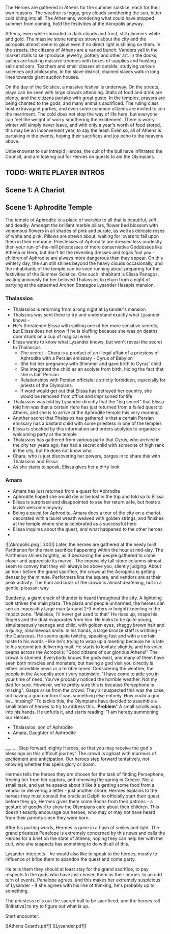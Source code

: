 The Heroes are gathered in Athens for the summer solstice, each for their own reasons.
The weather is foggy, grey clouds smothering the sun, bitter cold biting into all.
The Athenians, wondering what could have stopped summer from coming, hold the festivities at the Akropolis anyway.

Athens, even while shrouded in dark clouds and frost, still glimmers white and gold.
The massive stone temples strewn about the city and the acropolis almost seem to glow even if no direct light is shining on them.
In the streets, the citizens of Athens are a varied bunch: 
Vendors yell in the market stalls to sell produce, jewelry, pottery and other art.
In the docks, sailors are loading massive triremes with boxes of supplies and hoisting sails and oars.
Teachers and small classes sit outside, studying various sciences and philosophy.
In the slave district, chained slaves walk in long lines towards giant auction houses. 

On the day of the Solstice, a massive festival is underway.
On the streets, plays can be seen with large crowds attending. 
Stalls of food and drink are plenty, and the citizens partake with great gusto.
In the temples, prayers are being chanted to the gods, and many animals sacrificed.
The ruling class host extravagant parties, and even some common citizens are invited to join the merriment.
The cold does not stop the way of life here, but everyone can feel the weight of worry smothering the excitement.
There is worry winter will simply never leave, and with only a year's worth of food stored, this may be an inconvenient year, to say the least.
Even so, all of Athens is partaking in the events, hoping their sacrifices and joy echo to the heavens above.

Unbeknownst to our intrepid Heroes, the cult of the bull have infiltrated the Council, and are looking out for Heroes on quests to aid the Olympians.

## TODO: WRITE PLAYER INTROS
## Scene 1: A Chariot 
## Scene 1: Aphrodite Temple
The temple of Aphrodite is a place of worship to all that is beautiful, soft, and deadly.
Amongst the brilliant marble pillars, flower bed blossom with venomous flowers in all shades of pink and purple, as well as delicate roses of white and pink.
Pillows are strewn about, waiting for lovers to fall upon them in their embrace.
Priestesses of Aphrodite are dressed less modestly then your run-of-the-mill priestesses of more conservative Goddesses like Athena or Hera, but don't let the revealing dresses and togas fool you - children of Aphrodite are always more dangerous than they appear.
On this wintery day, the sun still shines beyond the heavy clouds occasionally, and the inhabitants of the temple can be seen running about preparing for the festivities of the Summer Solstice.
One such inhabitant is Elissa Panagos, waiting anxiously for her beloved Thalassios to return from a night of partying at the esteemed  Archon Strategos Lysander Hasapis mansion.
### Thalassios
- Thalassios is returning from a long night at Lysander's mansion
- Thalssios was sent there to try and understand exactly what Lysander knows - 
- He's threatened Elissa with spilling one of her more sensitive secrets, but Elissa does not know if he is bluffing because she was on deaths door drunk on a cup of magical wine
-  Elissa wants to know what Lysander knows, but won't reveal the secret to Thalassios 
	- The secret - Chara is a product of an illegal affair of a priestess of Aphrodite with a Persian emissary - Cyrus of Babylon
	- She hid her pregnancy with Shimmer and gave birth to Cyrus' child
	- She integrated the child as an acolyte from birth, hiding the fact that she is half Persian
	- Relationships with Persian officials is strictly forbidden, especially for priests of the Olympians.
	- If word would get out that Elissa has betrayed her country, she would be removed from office and imprisoned for life
- Thalassios was told by Lysander directly that the "big secret" that Elissa told him was that a certain Hero has just returned from a failed quest to Athens, and she is to arrive at the Aphrodite temple this very morning.
- Another secret that Thalssios has gathered is that a certain Persian emissary has a bastard child with some priestess in one of the temples 
- Elissa is shocked by this information and orders acolytes to organize a welcoming party at the temple
- Thalassios has gathered from various party that Cyrus, who arrived in the city ten years ago, has had a secret child with someone of high rank in the city, but he does not know who. 
- Chara, who is just discovering her powers, barges in to share this with Thalassios and Elissa 
- As she starts to speak, Elissa gives her a dirty look 


### Amara
- Amara has just returned from a quest for Aphrodite
- Aphrodite hoped she would die or be lost in the trip and told so to Elissa
- Elissa is surprised and disappointed to see her return safe, but hosts a lavish welcome anyway
- Being a quest for Aphrodite, Amara does a tour of the city on a chariot, decorated with a laurel wreath weaved with golden strings, and finishes at the temple where she is celebrated as a successful hero
- Elissa inquires about the quest, and what happened to the other heroes
- 

![[Akropolis.png | 300]]
Later, the heroes are gathered at the newly built Parthenon for the main sacrifice happening within the hour at mid-day.
The Parthenon shines brightly, as if beckoning the people gathered to come closer and appreciate its marvel.
The impossibly tall stone columns almost seem to convey that they will always be above you, silently judging.
About an hour before the grand sacrifice, the crowd at the Acropolis is getting denser by the minute. 
Performers line the square, and vendors are at their peak activity. 
The hum and buzz of the crowd is almost deafening, but in a gentle, pleasant way.

Suddenly, a giant crack of thunder is heard throughout the city.
A lightning bolt strikes the main plaza. 
The plaza and people unharmed, the heroes can see an impossibly large man (around 2-3 meters in height) kneeling in the impact zone.
"Malakas, I'll never get used to that"
He rises up, snaps his fingers and the dust evaporates from him.
He looks to be quite young, simultaneously teenage and child, with golden eyes, shaggy brown hair and a quirky, mischievous smile.
In his hands, a large bronze staff is writhing - the Caduceus.
He seems quite twitchy, speaking fast and with a certain haste to his words - like he's trying to wrap up a meeting because he is late to his second job delivering mail.
He starts to levitate slightly, and his voice beams across the Acropolis:
"Good citizens of our glorious Athens!"
The crowd is stunned. Everybody knows the gods exist, and many of them have seen both miracles and monsters, but having a god visit you directly is either incredible news or a terrible omen.
Considering the weather, the people in the Acropolis aren't very optimistic.
"I have come to aide you in your time of need!
You've probably noticed the horrible weather. 
Not my dad for sure. However, we're pretty sure this is because Persephone is missing".
Gasps arise from the crowd. They all suspected this was the case, but having a god confirm it was something else entirely.
How could a god be...missing?
"To tackle this, the Olympians have decided to assemble a small team of heroes to try to address this.. **Problem**"
A small scrolls pops into his hands.
He unfurls it, and starts reading:
"I am hereby summoning our Heroes:
- Thalassios, son of Aphrodite
- Amara, Daughter of Aphrodite
- 
___ ....
Step forward mighty Heroes, so that you may receive the god's blessings on this difficult journey"
The crowd is aghast with murmurs of excitement and anticipation.
Our heroes step forward tentatively, not knowing whether this spells glory or doom.

Hermes tells the heroes they are chosen for the task of finding Persephone, freeing her from her captors, and renewing the spring in Greece. 
Not a small task, and yet he speaks about it like it's getting some food from a vendor or delivering a letter - just another chore.
Hermes explains to the heroes they must consult the oracle at Delphi to officially start their quest. 
before they go, Hermes gives them some Boons from their patrons - a gesture of goodwill to show the Olympians care about their children. 
This doesn't exactly encourage our heroes, who may or may not have heard from their parents since they were born.

After his parting words, Hermes is gone in a flash of smiles and light.
The grand priestess Penelope is extremely concerned by this news and calls the Heroes for a brief on the state of Athens, hoping they can help her with the cult, who she suspects has something to do with all of this.

Lysander interjects - he would also like to speak to the heroes, mostly to influence or bribe them to abandon the quest and come party.

He tells them they should at least stay for the grand sacrifice, to pay respects to the gods who have just chosen them as their heroes.
In an odd turn of events, Penelope agrees, and this makes her extremely suspicious of Lysander - if she agrees with his line of thinking, he's probably up to something.

The priestess rolls out the sacred bull to be sacrificed, and the heroes roll [Initiative] to try to figure out what is up.

Start encounter.

[[Athens Guards.pdf]]
[[Lysander.pdf]]
